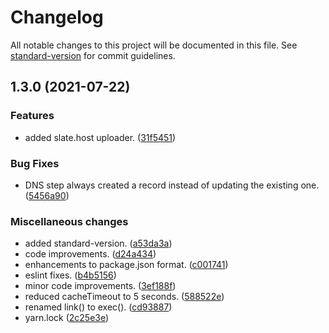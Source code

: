 # Changelog

All notable changes to this project will be documented in this file. See [standard-version](https://github.com/conventional-changelog/standard-version) for commit guidelines.

## 1.3.0 (2021-07-22)


### Features

* added slate.host uploader. ([31f5451](https://github.com/dreamnettech/monorepo/commit/31f54517dc93e3bfa0941648ac5d301a7384a22e))


### Bug Fixes

* DNS step always created a record instead of updating the existing one. ([5456a90](https://github.com/dreamnettech/monorepo/commit/5456a90c516ffc3236310326df0564b84546526a))


### Miscellaneous changes

* added standard-version. ([a53da3a](https://github.com/dreamnettech/monorepo/commit/a53da3a1ee5ba7ba14e3262ab9aba812f6ccaedd))
* code improvements. ([d24a434](https://github.com/dreamnettech/monorepo/commit/d24a4347be2e78f0e3d07827d2aff2661a5ea004))
* enhancements to package.json format. ([c001741](https://github.com/dreamnettech/monorepo/commit/c001741d386ac1abd8a87e1978cad789b816a8af))
* eslint fixes. ([b4b5156](https://github.com/dreamnettech/monorepo/commit/b4b5156f8be3f4e2c49796591c1352910f83d03e))
* minor code improvements. ([3ef188f](https://github.com/dreamnettech/monorepo/commit/3ef188fd4575afde406214be0648dd61bf5fddc8))
* reduced cacheTimeout to 5 seconds. ([588522e](https://github.com/dreamnettech/monorepo/commit/588522e9bf2bac8b9d5f9523f00ead1009e6bd7c))
* renamed link() to exec(). ([cd93887](https://github.com/dreamnettech/monorepo/commit/cd93887cdf9745d77158c5971de77ad75d4160fc))
* yarn.lock ([2c25e3e](https://github.com/dreamnettech/monorepo/commit/2c25e3eac1371b0187dc4e41a7f6518e6b4c2b03))
